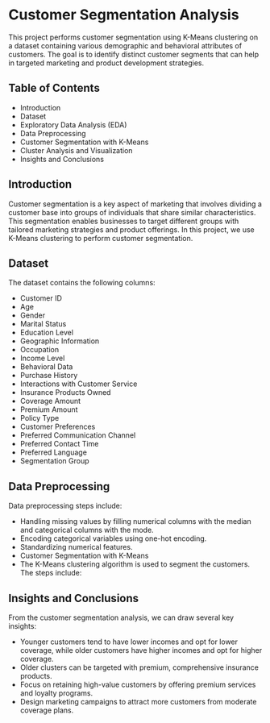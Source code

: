 # Customer Segmentation Analysis
This project performs customer segmentation using K-Means clustering on a dataset containing various demographic and behavioral attributes of customers. The goal is to identify distinct customer segments that can help in targeted marketing and product development strategies.

## Table of Contents
* Introduction
* Dataset
* Exploratory Data Analysis (EDA)
* Data Preprocessing
* Customer Segmentation with K-Means
* Cluster Analysis and Visualization
* Insights and Conclusions


## Introduction
Customer segmentation is a key aspect of marketing that involves dividing a customer base into groups of individuals that share similar characteristics. This segmentation enables businesses to target different groups with tailored marketing strategies and product offerings. In this project, we use K-Means clustering to perform customer segmentation.

## Dataset
The dataset contains the following columns:
* Customer ID
* Age
* Gender
* Marital Status
* Education Level
* Geographic Information
* Occupation
* Income Level
* Behavioral Data
* Purchase History
* Interactions with Customer Service
* Insurance Products Owned
* Coverage Amount
* Premium Amount
* Policy Type
* Customer Preferences
* Preferred Communication Channel
* Preferred Contact Time
* Preferred Language
* Segmentation Group


## Data Preprocessing
Data preprocessing steps include:
* Handling missing values by filling numerical columns with the median and categorical columns with the mode.
* Encoding categorical variables using one-hot encoding.
* Standardizing numerical features.
* Customer Segmentation with K-Means
* The K-Means clustering algorithm is used to segment the customers. The steps include:


## Insights and Conclusions
From the customer segmentation analysis, we can draw several key insights:
* Younger customers tend to have lower incomes and opt for lower coverage, while older customers have higher incomes and opt for higher coverage.
* Older clusters can be targeted with premium, comprehensive insurance products.
* Focus on retaining high-value customers by offering premium services and loyalty programs.
* Design marketing campaigns to attract more customers from moderate coverage plans.
